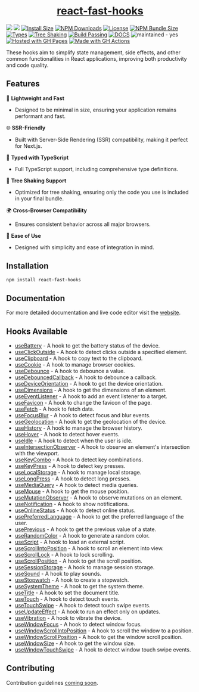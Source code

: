 


<h1 align="center">   
    <a href="https://jpranays.github.io/react-fast-hooks/">react-fast-hooks<a>     
</h1> 
<p >
  <a href="https://github.com/jpranays/react-fast-hooks"><img src="https://img.shields.io/badge/-GitHub-323232?style=flat&logo=github&logoColor=white"/></a>
  <a href="https://npmjs.org/package/react-fast-hooks"><img src="https://img.shields.io/badge/-NPM-bb2222?style=flat&logo=npm"/></a>
  <a href="https://packagephobia.com/result?p=react-fast-hooks"><img src="https://packagephobia.com/badge?p=react-fast-hooks" alt="Install Size"/></a>
  <a href="https://npmcharts.com/compare/react-fast-hooks?minimal=true"><img src="https://img.shields.io/npm/dw/react-fast-hooks.svg?label=Downloads" alt="NPM Downloads"/></a>
  <a href="https://github.com/jpranays/react-fast-hooks/blob/master/LICENSE"><img src="https://badgen.net/badge/License/MIT/blue" alt="License"/></a>
  <a href="https://bundlephobia.com/result?p=react-fast-hooks"><img src="https://img.shields.io/bundlephobia/minzip/react-fast-hooks" alt="NPM Bundle Size"/></a>
  <a href="https://www.npmjs.com/package/react-fast-hooks"><img src="https://flat.badgen.net/npm/types/react-fast-hooks/" alt="Types"/></a>
  <a href="https://bundlephobia.com/result?p=react-fast-hooks"><img src="https://flat.badgen.net/bundlephobia/tree-shaking/react-fast-hooks" alt="Tree Shaking"/></a>
  <a href="https://github.com/jpranays/react-fast-hooks/actions/workflows/deploy.yml"><img src="https://img.shields.io/badge/Build%20Passing-007ec6?style=flat&logo=github" alt="Build Passing"/></a>
  <a href="https://jpranays.github.io/react-fast-hooks/"><img src="https://img.shields.io/badge/Docs-blue" alt="DOCS"></a>  
  <img src="https://img.shields.io/badge/maintained-yes-blue" alt="maintained - yes">
  <a href="https://pages.github.com/" title="Go to GitHub Pages homepage"><img src="https://img.shields.io/badge/Hosted_with-GitHub_Pages-blue?logo=github&logoColor=white" alt="Hosted with GH Pages"></a>
  <a href="https://github.com/features/actions" title="Go to GitHub Actions homepage"><img src="https://img.shields.io/badge/CI-GitHub_Actions-blue?logo=github-actions&logoColor=white" alt="Made with GH Actions"></a>


</p>


<p>These hooks aim to simplify state management, side effects, and other common functionalities in React applications, improving both productivity and code quality.</p>

## Features

🚀 **Lightweight and Fast**

- Designed to be minimal in size, ensuring your application remains performant and fast.

🌐 **SSR-Friendly**

- Built with Server-Side Rendering (SSR) compatibility, making it perfect for Next.js.

📝 **Typed with TypeScript**

- Full TypeScript support, including comprehensive type definitions.

🌲 **Tree Shaking Support**

- Optimized for tree shaking, ensuring only the code you use is included in your final bundle.

🌍 **Cross-Browser Compatibility**

- Ensures consistent behavior across all major browsers.

🔧 **Ease of Use**

- Designed with simplicity and ease of integration in mind.

## Installation

```bash
npm install react-fast-hooks
```

## Documentation

For more detailed documentation and live code editor visit the [website](https://jpranays.github.io/react-fast-hooks/).

## Hooks Available

- [useBattery](https://jpranays.github.io/react-fast-hooks/docs/hooks/useBattery) - A hook to get the battery status of the device.
- [useClickOutside](https://jpranays.github.io/react-fast-hooks/docs/hooks/useClickOutside) - A hook to detect clicks outside a specified element.
- [useClipboard](https://jpranays.github.io/react-fast-hooks/docs/hooks/useClipboard) - A hook to copy text to the clipboard.
- [useCookie](https://jpranays.github.io/react-fast-hooks/docs/hooks/useCookie) - A hook to manage browser cookies.
- [useDebounce](https://jpranays.github.io/react-fast-hooks/docs/hooks/useDebounce) - A hook to debounce a value.
- [useDebouncedCallback](https://jpranays.github.io/react-fast-hooks/docs/hooks/useDebouncedCallback) - A hook to debounce a callback.
- [useDeviceOrientation](https://jpranays.github.io/react-fast-hooks/docs/hooks/useDeviceOrientation) - A hook to get the device orientation.
- [useDimensions](https://jpranays.github.io/react-fast-hooks/docs/hooks/useDimensions) - A hook to get the dimensions of an element.
- [useEventListener](https://jpranays.github.io/react-fast-hooks/docs/hooks/useEventListener) - A hook to add an event listener to a target.
- [useFavicon](https://jpranays.github.io/react-fast-hooks/docs/hooks/useFavicon) - A hook to change the favicon of the page.
- [useFetch](https://jpranays.github.io/react-fast-hooks/docs/hooks/useFetch) - A hook to fetch data.
- [useFocusBlur](https://jpranays.github.io/react-fast-hooks/docs/hooks/useFocusBlur) - A hook to detect focus and blur events.
- [useGeolocation](https://jpranays.github.io/react-fast-hooks/docs/hooks/useGeolocation) - A hook to get the geolocation of the device.
- [useHistory](https://jpranays.github.io/react-fast-hooks/docs/hooks/useHistory) - A hook to manage the browser history.
- [useHover](https://jpranays.github.io/react-fast-hooks/docs/hooks/useHover) - A hook to detect hover events.
- [useIdle](https://jpranays.github.io/react-fast-hooks/docs/hooks/useIdle) - A hook to detect when the user is idle.
- [useIntersectionObserver](https://jpranays.github.io/react-fast-hooks/docs/hooks/useIntersectionObserver) - A hook to observe an element's intersection with the viewport.
- [useKeyCombo](https://jpranays.github.io/react-fast-hooks/docs/hooks/useKeyCombo) - A hook to detect key combinations.
- [useKeyPress](https://jpranays.github.io/react-fast-hooks/docs/hooks/useKeyPress) - A hook to detect key presses.
- [useLocalStorage](https://jpranays.github.io/react-fast-hooks/docs/hooks/useLocalStorage) - A hook to manage local storage.
- [useLongPress](https://jpranays.github.io/react-fast-hooks/docs/hooks/useLongPress) - A hook to detect long presses.
- [useMediaQuery](https://jpranays.github.io/react-fast-hooks/docs/hooks/useMediaQuery) - A hook to detect media queries.
- [useMouse](https://jpranays.github.io/react-fast-hooks/docs/hooks/useMouse) - A hook to get the mouse position.
- [useMutationObserver](https://jpranays.github.io/react-fast-hooks/docs/hooks/useMutationObserver) - A hook to observe mutations on an element.
- [useNotification](https://jpranays.github.io/react-fast-hooks/docs/hooks/useNotification) - A hook to show notifications.
- [useOnlineStatus](https://jpranays.github.io/react-fast-hooks/docs/hooks/useOnlineStatus) - A hook to detect online status.
- [usePreferredLanguage](https://jpranays.github.io/react-fast-hooks/docs/hooks/usePreferredLanguage) - A hook to get the preferred language of the user.
- [usePrevious](https://jpranays.github.io/react-fast-hooks/docs/hooks/usePrevious) - A hook to get the previous value of a state.
- [useRandomColor](https://jpranays.github.io/react-fast-hooks/docs/hooks/useRandomColor) - A hook to generate a random color.
- [useScript](https://jpranays.github.io/react-fast-hooks/docs/hooks/useScript) - A hook to load an external script.
- [useScrollIntoPosition](https://jpranays.github.io/react-fast-hooks/docs/hooks/useScrollIntoPosition) - A hook to scroll an element into view.
- [useScrollLock](https://jpranays.github.io/react-fast-hooks/docs/hooks/useScrollLock) - A hook to lock scrolling.
- [useScrollPosition](https://jpranays.github.io/react-fast-hooks/docs/hooks/useScrollPosition) - A hook to get the scroll position.
- [useSessionStorage](https://jpranays.github.io/react-fast-hooks/docs/hooks/useSessionStorage) - A hook to manage session storage.
- [useSound](https://jpranays.github.io/react-fast-hooks/docs/hooks/useSound) - A hook to play sounds.
- [useStopwatch](https://jpranays.github.io/react-fast-hooks/docs/hooks/useStopwatch) - A hook to create a stopwatch.
- [useSystemTheme](https://jpranays.github.io/react-fast-hooks/docs/hooks/useSystemTheme) - A hook to get the system theme.
- [useTitle](https://jpranays.github.io/react-fast-hooks/docs/hooks/useTitle) - A hook to set the document title.
- [useTouch](https://jpranays.github.io/react-fast-hooks/docs/hooks/useTouch) - A hook to detect touch events.
- [useTouchSwipe](https://jpranays.github.io/react-fast-hooks/docs/hooks/useTouchSwipe) - A hook to detect touch swipe events.
- [useUpdateEffect](https://jpranays.github.io/react-fast-hooks/docs/hooks/useUpdateEffect) - A hook to run an effect only on updates.
- [useVibration](https://jpranays.github.io/react-fast-hooks/docs/hooks/useVibration) - A hook to vibrate the device.
- [useWindowFocus](https://jpranays.github.io/react-fast-hooks/docs/hooks/useWindowFocus) - A hook to detect window focus.
- [useWindowScrollIntoPosition](https://jpranays.github.io/react-fast-hooks/docs/hooks/useWindowScrollIntoPosition) - A hook to scroll the window to a position.
- [useWindowScrollPosition](https://jpranays.github.io/react-fast-hooks/docs/hooks/useWindowScrollPosition) - A hook to get the window scroll position.
- [useWindowSize](https://jpranays.github.io/react-fast-hooks/docs/hooks/useWindowSize) - A hook to get the window size.
- [useWindowTouchSwipe](https://jpranays.github.io/react-fast-hooks/docs/hooks/useWindowTouchSwipe) - A hook to detect window touch swipe events.

## Contributing

Contribution guidelines [coming soon]().
